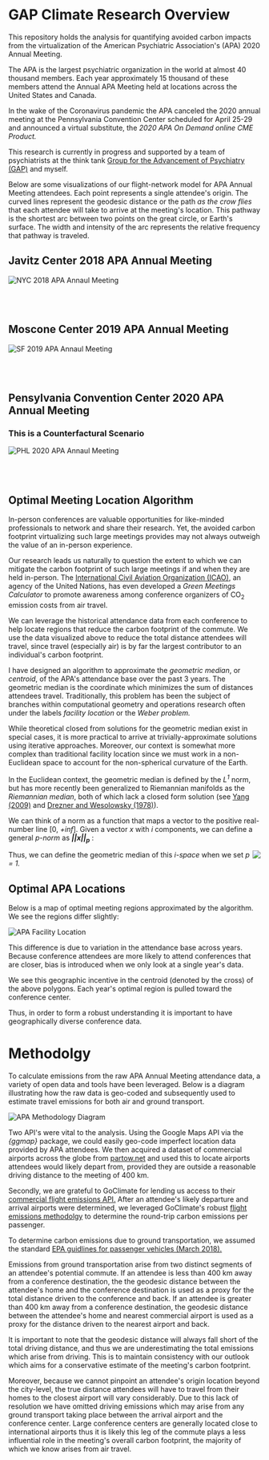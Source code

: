 # GAP Climate Research Overview

This repository holds the analysis for quantifying avoided carbon impacts from the virtualization of the American Psychiatric Association's (APA) 2020 Annual Meeting. 

The APA is the largest psychiatric organization in the world at almost 40 thousand members. Each year approximately 15 thousand of these members attend the Annual APA Meeting held at locations across the United States and Canada.

In the wake of the Coronavirus pandemic the APA canceled the 2020 annual meeting at the Pennsylvania Convention Center scheduled for April 25-29 and announced a virtual substitute, the *2020 APA On Demand online CME Product.*

This research is currently in progress and supported by a team of psychiatrists at the think tank [Group for the Advancement of Psychiatry (GAP)](https://ourgap.org) and myself.

Below are some visualizations of our flight-network model for APA Annual Meeting attendees. Each point represents a single attendee's origin. The curved lines represent the geodesic distance or the path *as the crow flies* that each attendee will take to arrive at the meeting's location. This pathway is the shortest arc between two points on the great circle, or Earth's surface. The width and intensity of the arc represents the relative frequency that pathway is traveled.

## Javitz Center 2018 APA Annual Meeting

![NYC 2018 APA Annaul Meeting](/images/NYC2018.jpg)

<br />
<br />

## Moscone Center 2019 APA Annual Meeting

![SF 2019 APA Annaul Meeting](/images/SF2019.jpg)

<br />
<br />

## Pensylvania Convention Center 2020 APA Annual Meeting 

### This is a Counterfactural Scenario

![PHL 2020 APA Annaul Meeting](/images/PHL2020.jpg)

<br />
<br />

## Optimal Meeting Location Algorithm

In-person conferences are valuable opportunities for like-minded professionals to network and share their research. Yet, the avoided carbon footprint virtualizing such large meetings provides may not always outweigh the value of an in-person experience.

Our research leads us naturally to question the extent to which we can mitigate the carbon footprint of such large meetings if and when they are held in-person. The [International Civil Aviation Organization (ICAO)](https://www.icao.int/), an agency of the United Nations, has even developed a *Green Meetings Calculator* to promote awareness among conference organizers of CO<sub>2</sub> emission costs from air travel.

We can leverage the historical attendance data from each conference to help locate regions that reduce the carbon footprint of the commute. We use the data visualized above to reduce the total distance attendees will travel, since travel (especially air) is by far the largest contributor to an individual's carbon footprint.

I have designed an algorithm to approximate the *geometric median*, or *centroid*, of the APA's attendance base over the past 3 years. The geometric median is the coordinate which minimizes the sum of distances attendees travel. Traditionally, this problem has been the subject of branches within computational geometry and operations research often under the labels *facility location* or the *Weber problem.*

While theoretical closed from solutions for the geometric median exist in special cases, it is more practical to arrive at trivially-approximate solutions using iterative approaches. Moreover, our context is somewhat more complex than traditional facility location since we must work in a non-Euclidean space to account for the non-spherical curvature of the Earth.

In the Euclidean context, the geometric median is defined by the *L<sup>1</sup>* norm, but has more recently been generalized to Riemannian manifolds as the *Riemannian median*, both of which lack a closed form solution (see [Yang (2009)](https://www.google.com/url?sa=t&rct=j&q=&esrc=s&source=web&cd=&cad=rja&uact=8&ved=2ahUKEwirhdPqtrPqAhWSOn0KHRCCCvkQFjABegQIARAB&url=https%3A%2F%2Farxiv.org%2Fabs%2F0911.3474&usg=AOvVaw2Vb8S3kgGuxSr7QtcKzFS9) and [Drezner and Wesolowsky (1978)](https://www.jstor.org/stable/3009474?seq=1)).

We can think of a norm as a function that maps a vector to the positive real-number line [0, *+inf*]. Given a vector *x* with *i* components, we can define a general *p-norm* as ***||x||<sub>p</sub>*** :

<img style="float: right; text-align: center;" src="https://render.githubusercontent.com/render/math?math=||x||_p = \left( \sum_i|x_i|^p \right)^{\frac{1}{p}}">

Thus, we can define the geometric median of this *i-space* when we set *p = 1.*

## Optimal APA Locations

Below is a map of optimal meeting regions approximated by the algorithm. We see the regions differ slightly: 

![APA Facility Location](/images/Facility-Location.jpg)

This difference is due to variation in the attendance base across years. Because conference attendees are more likely to attend conferences that are closer, bias is introduced when we only look at a single year's data. 

We see this geographic incentive in the centroid (denoted by the cross) of the above polygons. Each year's optimal region is pulled toward the conference center.

Thus, in order to form a robust understanding it is important to have geographically diverse conference data.

# Methodolgy

To calculate emissions from the raw APA Annual Meeting attendance data, a variety of open data and tools have been leveraged. Below is a diagram illustrating how the raw data is geo-coded and subsequently used to estimate travel emissions for both air and ground transport. 

![APA Methodology Diagram](/images/APA-Flow-Diagram.jpg)

Two API's were vital to the analysis. Using the Google Maps API via the _{ggmap}_ package, we could easily geo-code imperfect location data provided by APA attendees. We then acquired a dataset of commercial airports across the globe from [partow.net](https://www.partow.net/miscellaneous/airportdatabase/) and used this to locate airports attendees would likely depart from, provided they are outside a reasonable driving distance to the meeting of 400 km. 

Secondly, we are grateful to GoClimate for lending us access to their [commercial flight emissions API.](https://api.goclimate.com/docs) After an attendee's likely departure and arrival airports were determined, we leveraged GoClimate's robust [flight emissions methodolgy](https://www.goclimate.com/blog/wp-content/uploads/2019/04/Calculations-in-GoClimateNeutral-Flight-Footprint-API.pdf) to determine the round-trip carbon emissions per passenger.

To determine carbon emissions due to ground transportation, we assumed the standard [EPA guidlines for passenger vehicles (March 2018).](https://nepis.epa.gov/Exe/ZyNET.exe/P100U8YT.TXT?ZyActionD=ZyDocument&Client=EPA&Index=2016+Thru+2020&Docs=&Query=&Time=&EndTime=&SearchMethod=1&TocRestrict=n&Toc=&TocEntry=&QField=&QFieldYear=&QFieldMonth=&QFieldDay=&IntQFieldOp=0&ExtQFieldOp=0&XmlQuery=&File=D%3A%5Czyfiles%5CIndex%20Data%5C16thru20%5CTxt%5C00000007%5CP100U8YT.txt&User=ANONYMOUS&Password=anonymous&SortMethod=h%7C-&MaximumDocuments=1&FuzzyDegree=0&ImageQuality=r75g8/r75g8/x150y150g16/i425&Display=hpfr&DefSeekPage=x&SearchBack=ZyActionL&Back=ZyActionS&BackDesc=Results%20page&MaximumPages=1&ZyEntry=1&SeekPage=x&ZyPURL) 

Emissions from ground transportation arise from two distinct segments of an attendee's potential commute.
If an attendee is less than 400 km away from a conference destination, the the geodesic distance between the attendee's home and the conference destination is used as a proxy for the total distance driven to the conference and back. If an attendee is greater than 400 km away from a conference destination, the geodesic distance between the attendee's home and nearest commercial airport is used as a proxy for the distance driven to the nearest airport and back.

It is important to note that the geodesic distance will always fall short of the total driving distance, and thus we are underestimating the total emissions which arise from driving. This is to maintain consistency with our outlook which aims for a conservative estimate of the meeting's carbon footprint. 

Moreover, because we cannot pinpoint an attendee's origin location beyond the city-level, the true distance attendees will have to travel from their homes to the closest airport will vary considerably. Due to this lack of resolution we have omitted driving emissions which may arise from any ground transport taking place between the arrival airport and the conference center. Large conference centers are generally located close to international airports thus it is likely this leg of the commute plays a less influential role in the meeting's overall carbon footprint, the majority of which we know arises from air travel. 